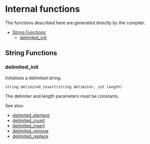 # Internal functions

The functions described here are generated directly by the compiler.

  * [String Functions](#string_functions)
    * [delimited_init](#delimited_init)
  
## String Functions

### delimited_init
    
  Initializes a delimited string.
  
    string delimited_insert(string delimiter, int length)
    
   The delimiter and length parameters must be constants.
  
  See also:
  * [delimited_element](api.md#delimited_element)
  * [delimited_count](api.md#delimited_count)
  * [delimited_insert](api.md#delimited_insert)
  * [delimited_remove](api.md#delimited_remove)
  * [delimited_replace](api.md#delimited_replace)
  
  